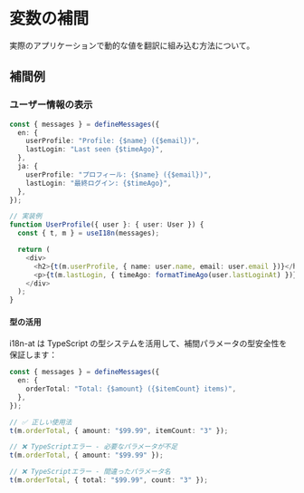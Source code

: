 # 変数の補間

実際のアプリケーションで動的な値を翻訳に組み込む方法について。

## 補間例

### ユーザー情報の表示

```typescript
const { messages } = defineMessages({
  en: {
    userProfile: "Profile: {$name} ({$email})",
    lastLogin: "Last seen {$timeAgo}",
  },
  ja: {
    userProfile: "プロフィール: {$name} ({$email})",
    lastLogin: "最終ログイン: {$timeAgo}",
  },
});

// 実装例
function UserProfile({ user }: { user: User }) {
  const { t, m } = useI18n(messages);

  return (
    <div>
      <h2>{t(m.userProfile, { name: user.name, email: user.email })}</h2>
      <p>{t(m.lastLogin, { timeAgo: formatTimeAgo(user.lastLoginAt) })}</p>
    </div>
  );
}
```

#### 型の活用

i18n-at は TypeScript の型システムを活用して、補間パラメータの型安全性を保証します：

```typescript
const { messages } = defineMessages({
  en: {
    orderTotal: "Total: {$amount} ({$itemCount} items)",
  },
});

// ✅ 正しい使用法
t(m.orderTotal, { amount: "$99.99", itemCount: "3" });

// ❌ TypeScriptエラー - 必要なパラメータが不足
t(m.orderTotal, { amount: "$99.99" });

// ❌ TypeScriptエラー - 間違ったパラメータ名
t(m.orderTotal, { total: "$99.99", count: "3" });
```
